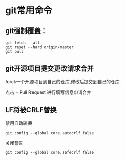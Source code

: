 # git常用命令

## git强制覆盖：
```
git fetch --all
git reset --hard origin/master
git pull
```


## git开源项目提交更改请求合并
forck一个开源项目到自己的仓库,修改后提交到自己的仓库

点击 + Pull Request 进行填写信息申请合并



##  LF将被CRLF替换

禁用自动转换
```
git config --global core.autocrlf false
```

关闭警告
```
git config --global core.safecrlf false
```
